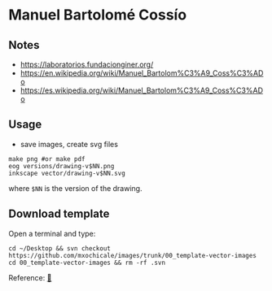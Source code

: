 # Manuel Bartolomé Cossío

## Notes
* https://laboratorios.fundacionginer.org/
* https://en.wikipedia.org/wiki/Manuel_Bartolom%C3%A9_Coss%C3%ADo
* https://es.wikipedia.org/wiki/Manuel_Bartolom%C3%A9_Coss%C3%ADo


## Usage
* save images, create svg files
```
make png #or make pdf
eog versions/drawing-v$NN.png
inkscape vector/drawing-v$NN.svg
```
where `$NN` is the version of the drawing.

## Download template
Open a terminal and type:
```
cd ~/Desktop && svn checkout https://github.com/mxochicale/images/trunk/00_template-vector-images
cd 00_template-vector-images && rm -rf .svn
```

Reference: [:link:](https://stackoverflow.com/questions/7106012/download-a-single-folder-or-directory-from-a-github-repo)
